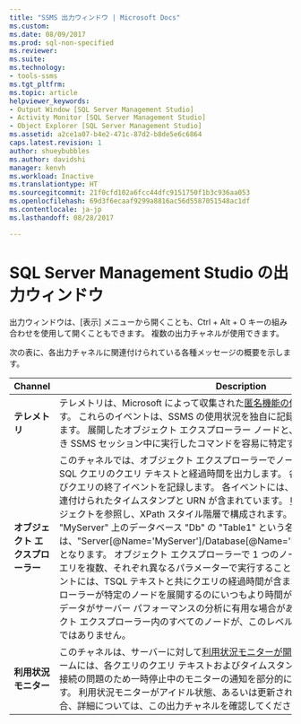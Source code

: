 ```yaml
---
title: "SSMS 出力ウィンドウ | Microsoft Docs"
ms.custom: 
ms.date: 08/09/2017
ms.prod: sql-non-specified
ms.reviewer: 
ms.suite: 
ms.technology:
- tools-ssms
ms.tgt_pltfrm: 
ms.topic: article
helpviewer_keywords:
- Output Window [SQL Server Management Studio]
- Activity Monitor [SQL Server Management Studio]
- Object Explorer [SQL Server Management Studio]
ms.assetid: a2ce1a07-b4e2-471c-87d2-b8de5e6c6864
caps.latest.revision: 1
author: shueybubbles
ms.author: davidshi
manager: kenvh
ms.workload: Inactive
ms.translationtype: HT
ms.sourcegitcommit: 21f0cfd102a6fcc44dfc9151750f1b3c936aa053
ms.openlocfilehash: 69d3f6ecaaf9299a8816ac56d5587051548ac1df
ms.contentlocale: ja-jp
ms.lasthandoff: 08/28/2017

---
```

# <a name="output-window-in-sql-server-management-studio"></a>SQL Server Management Studio の出力ウィンドウ
出力ウィンドウは、[表示] メニューから開くことも、Ctrl + Alt + O キーの組み合わせを使用して開くこともできます。 複数の出力チャネルが使用できます。

次の表に、各出力チャネルに関連付けられている各種メッセージの概要を示します。

|Channel|Description|
|-----------|---------------|  
|**テレメトリ**|テレメトリは、Microsoft によって収集された[匿名機能の使用状況データ](sql-server-management-studio-ssms.md)のストリームです。 これらのイベントは、SSMS の使用状況を独自に記録する場合に役立つ可能性があります。 展開したオブジェクト エクスプローラー ノードと、出力ウィンドウが開いていたとき SSMS セッション中に実行したコマンドを容易に特定することができます。|
|**オブジェクト エクスプローラー**|このチャネルでは、オブジェクト エクスプローラーでノードを展開するのに必要とされる SQL クエリのクエリ テキストと経過時間を出力します。 各クエリは、クエリの開始およびクエリの終了イベントを記録します。 各イベントには、クエリ対象のエンティティに関連付けられたタイムスタンプと URN が含まれています。 [URN](https://technet.microsoft.com/library/microsoft.sqlserver.management.smo.urn(v=sql.90).aspx) は基になる SQL 管理オブジェクトを参照し、XPath スタイル階層で構成されます。 たとえば、サーバー "MyServer" 上のデータベース "Db" の "Table1" という名前のテーブルの URN の場合は、"Server[@Name='MyServer']/Database[@Name='Db']/Table[/@Name='Table1']" となります。 オブジェクト エクスプローラーで 1 つのノードを展開すると、このようなクエリを複数、それぞれ異なるパラメーターで実行することができます。 クエリの終了イベントには、TSQL テキストと共にクエリの経過時間が含まれます。 オブジェクト エクスプローラーが特定のノードを展開するのにいつもより時間がかかるような場合、このクエリ データがサーバー パフォーマンスの分析に有用な場合があります。 **注** - 展開時にオブジェクト エクスプローラー内のすべてのノードが、このレベルの詳細なクエリを提供するわけではありません。|
|**利用状況モニター**|このチャネルは、サーバーに対して[利用状況モニターが開く](https://docs.microsoft.com/en-us/sql/relational-databases/performance-monitor/activity-monitor)と開始されます。 このストリームには、各クエリのクエリ テキストおよびタイムスタンプ、エラー メッセージ、および接続の問題のため一時停止中のモニターの通知を部分的に示すイベントが含まれています。 利用状況モニターがアイドル状態、あるいは更新されない状況にあると思われる場合、詳細については、この出力チャネルを確認してください。|






